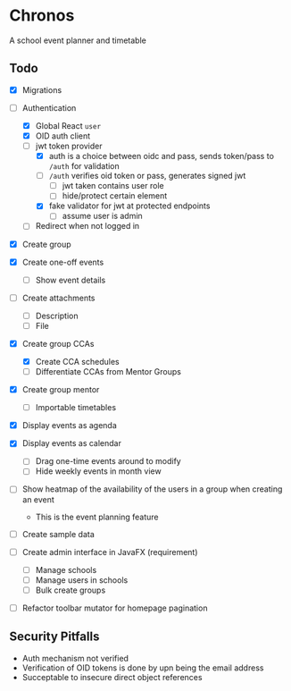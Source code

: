 
# Chronos

A school event planner and timetable

## Todo

- [x] Migrations
- [ ] Authentication
	- [x] Global React `user`
	- [x] OID auth client
	- [ ] jwt token provider
		- [x] auth is a choice between oidc and pass, sends token/pass to `/auth` for validation
		- [ ] `/auth` verifies oid token or pass, generates signed jwt
			- [ ] jwt taken contains user role
			- [ ] hide/protect certain element
		- [x] fake validator for jwt at protected endpoints
			- [ ] assume user is admin
	- [ ] Redirect when not logged in
- [x] Create group
- [x] Create one-off events
	- [ ] Show event details
- [ ] Create attachments
	- [ ] Description
	- [ ] File
- [x] Create group CCAs
	- [x] Create CCA schedules
	- [ ] Differentiate CCAs from Mentor Groups
- [x] Create group mentor
	- [ ] Importable timetables
- [x] Display events as agenda
- [x] Display events as calendar
	- [ ] Drag one-time events around to modify
	- [ ] Hide weekly events in month view
- [ ] Show heatmap of the availability of the users in a group when creating an event
	- This is the event planning feature

- [ ] Create sample data
- [ ] Create admin interface in JavaFX (requirement)
	- [ ] Manage schools
	- [ ] Manage users in schools
	- [ ] Bulk create groups

- [ ] Refactor toolbar mutator for homepage pagination

## Security Pitfalls 

- Auth mechanism not verified
- Verification of OID tokens is done by upn being the email address
- Succeptable to insecure direct object references
